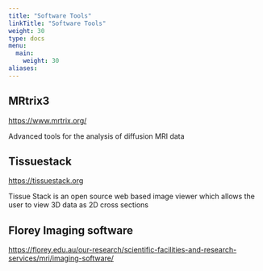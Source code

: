 ```yaml
---
title: "Software Tools"
linkTitle: "Software Tools"
weight: 30
type: docs
menu:
  main:
    weight: 30
aliases:
---
```


## MRtrix3
https://www.mrtrix.org/

Advanced tools for the analysis of diffusion MRI data

## Tissuestack
https://tissuestack.org

Tissue Stack is an open source web based image viewer which allows the user to view 3D data as 2D cross sections

## Florey Imaging software
https://florey.edu.au/our-research/scientific-facilities-and-research-services/mri/imaging-software/